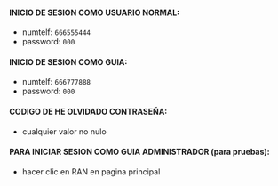 #### INICIO DE SESION COMO USUARIO NORMAL:
- numtelf:  ```666555444```
- password: ```000```

#### INICIO DE SESION COMO GUIA:
- numtelf:  ```666777888```
- password: ```000```

#### CODIGO DE HE OLVIDADO CONTRASEÑA:
- cualquier valor no nulo


#### PARA INICIAR SESION COMO GUIA ADMINISTRADOR (para pruebas):
- hacer clic en RAN en pagina principal
